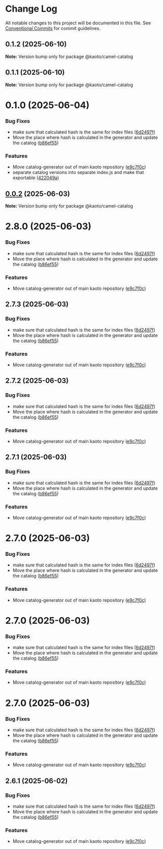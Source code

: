 # Change Log

All notable changes to this project will be documented in this file.
See [Conventional Commits](https://conventionalcommits.org) for commit guidelines.

## 0.1.2 (2025-06-10)

**Note:** Version bump only for package @kaoto/camel-catalog

## 0.1.1 (2025-06-10)

**Note:** Version bump only for package @kaoto/camel-catalog

# 0.1.0 (2025-06-04)

### Bug Fixes

* make sure that calculated hash is the same for index files ([6d2497f](https://github.com/KaotoIO/camel-catalog/commit/6d2497f43ba452731bcbc826f0a3d7c204af1cdd))
* Move the place where hash is calculated in the generator and update the catalog ([b86ef55](https://github.com/KaotoIO/camel-catalog/commit/b86ef5599d046863d0b45c6ecc1659fa74640f37))

### Features

* Move catalog-generator out of main kaoto repository ([e9c7f0c](https://github.com/KaotoIO/camel-catalog/commit/e9c7f0c83d58d440b7e883fa3da2f43a09e5b12a))
* separate catalog versions into separate index.js and make that exportable ([422049a](https://github.com/KaotoIO/camel-catalog/commit/422049a24412aca8ee8e608045f1a4893855aec2))

## [0.0.2](https://github.com/KaotoIO/camel-catalog/compare/@kaoto/camel-catalog@2.8.0...@kaoto/camel-catalog@0.0.2) (2025-06-03)

**Note:** Version bump only for package @kaoto/camel-catalog

# 2.8.0 (2025-06-03)

### Bug Fixes

* make sure that calculated hash is the same for index files ([6d2497f](https://github.com/KaotoIO/camel-catalog/commit/6d2497f43ba452731bcbc826f0a3d7c204af1cdd))
* Move the place where hash is calculated in the generator and update the catalog ([b86ef55](https://github.com/KaotoIO/camel-catalog/commit/b86ef5599d046863d0b45c6ecc1659fa74640f37))

### Features

* Move catalog-generator out of main kaoto repository ([e9c7f0c](https://github.com/KaotoIO/camel-catalog/commit/e9c7f0c83d58d440b7e883fa3da2f43a09e5b12a))

## 2.7.3 (2025-06-03)

### Bug Fixes

* make sure that calculated hash is the same for index files ([6d2497f](https://github.com/KaotoIO/camel-catalog/commit/6d2497f43ba452731bcbc826f0a3d7c204af1cdd))
* Move the place where hash is calculated in the generator and update the catalog ([b86ef55](https://github.com/KaotoIO/camel-catalog/commit/b86ef5599d046863d0b45c6ecc1659fa74640f37))

### Features

* Move catalog-generator out of main kaoto repository ([e9c7f0c](https://github.com/KaotoIO/camel-catalog/commit/e9c7f0c83d58d440b7e883fa3da2f43a09e5b12a))

## 2.7.2 (2025-06-03)

### Bug Fixes

* make sure that calculated hash is the same for index files ([6d2497f](https://github.com/KaotoIO/camel-catalog/commit/6d2497f43ba452731bcbc826f0a3d7c204af1cdd))
* Move the place where hash is calculated in the generator and update the catalog ([b86ef55](https://github.com/KaotoIO/camel-catalog/commit/b86ef5599d046863d0b45c6ecc1659fa74640f37))

### Features

* Move catalog-generator out of main kaoto repository ([e9c7f0c](https://github.com/KaotoIO/camel-catalog/commit/e9c7f0c83d58d440b7e883fa3da2f43a09e5b12a))

## 2.7.1 (2025-06-03)

### Bug Fixes

* make sure that calculated hash is the same for index files ([6d2497f](https://github.com/KaotoIO/camel-catalog/commit/6d2497f43ba452731bcbc826f0a3d7c204af1cdd))
* Move the place where hash is calculated in the generator and update the catalog ([b86ef55](https://github.com/KaotoIO/camel-catalog/commit/b86ef5599d046863d0b45c6ecc1659fa74640f37))

### Features

* Move catalog-generator out of main kaoto repository ([e9c7f0c](https://github.com/KaotoIO/camel-catalog/commit/e9c7f0c83d58d440b7e883fa3da2f43a09e5b12a))

# 2.7.0 (2025-06-03)

### Bug Fixes

* make sure that calculated hash is the same for index files ([6d2497f](https://github.com/KaotoIO/camel-catalog/commit/6d2497f43ba452731bcbc826f0a3d7c204af1cdd))
* Move the place where hash is calculated in the generator and update the catalog ([b86ef55](https://github.com/KaotoIO/camel-catalog/commit/b86ef5599d046863d0b45c6ecc1659fa74640f37))

### Features

* Move catalog-generator out of main kaoto repository ([e9c7f0c](https://github.com/KaotoIO/camel-catalog/commit/e9c7f0c83d58d440b7e883fa3da2f43a09e5b12a))

# 2.7.0 (2025-06-03)

### Bug Fixes

* make sure that calculated hash is the same for index files ([6d2497f](https://github.com/KaotoIO/camel-catalog/commit/6d2497f43ba452731bcbc826f0a3d7c204af1cdd))
* Move the place where hash is calculated in the generator and update the catalog ([b86ef55](https://github.com/KaotoIO/camel-catalog/commit/b86ef5599d046863d0b45c6ecc1659fa74640f37))

### Features

* Move catalog-generator out of main kaoto repository ([e9c7f0c](https://github.com/KaotoIO/camel-catalog/commit/e9c7f0c83d58d440b7e883fa3da2f43a09e5b12a))

# 2.7.0 (2025-06-03)

### Bug Fixes

* make sure that calculated hash is the same for index files ([6d2497f](https://github.com/KaotoIO/camel-catalog/commit/6d2497f43ba452731bcbc826f0a3d7c204af1cdd))
* Move the place where hash is calculated in the generator and update the catalog ([b86ef55](https://github.com/KaotoIO/camel-catalog/commit/b86ef5599d046863d0b45c6ecc1659fa74640f37))

### Features

* Move catalog-generator out of main kaoto repository ([e9c7f0c](https://github.com/KaotoIO/camel-catalog/commit/e9c7f0c83d58d440b7e883fa3da2f43a09e5b12a))

## 2.6.1 (2025-06-02)

### Bug Fixes

* make sure that calculated hash is the same for index files ([6d2497f](https://github.com/KaotoIO/camel-catalog/commit/6d2497f43ba452731bcbc826f0a3d7c204af1cdd))
* Move the place where hash is calculated in the generator and update the catalog ([b86ef55](https://github.com/KaotoIO/camel-catalog/commit/b86ef5599d046863d0b45c6ecc1659fa74640f37))

### Features

* Move catalog-generator out of main kaoto repository ([e9c7f0c](https://github.com/KaotoIO/camel-catalog/commit/e9c7f0c83d58d440b7e883fa3da2f43a09e5b12a))
